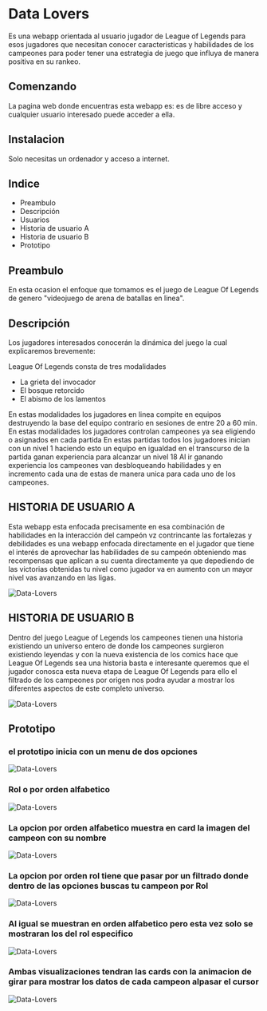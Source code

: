 # Data Lovers

Es una webapp orientada al usuario jugador de League of Legends
para esos jugadores que necesitan conocer caracteristicas y habilidades de los campeones
para poder tener una estrategia de juego que influya de manera positiva en su rankeo.

## Comenzando

La pagina web donde encuentras esta webapp es:
es de libre acceso y cualquier usuario interesado puede acceder a ella.

## Instalacion
Solo necesitas un ordenador y acceso a internet.



## Indice

- Preambulo
- Descripción
- Usuarios
- Historia de usuario A
- Historia de usuario B
- Prototipo

## Preambulo

En esta ocasion el enfoque que tomamos es el juego de League Of Legends de genero "videojuego de arena de batallas en linea".

## Descripción
Los jugadores interesados conocerán la dinámica del juego la cual explicaremos brevemente:

League Of Legends consta de tres modalidades
- La grieta del invocador
- El bosque retorcido
- El abismo de los lamentos

En estas modalidades los jugadores en linea compite en equipos destruyendo la base del equipo contrario en sesiones de entre 20 a 60 min.
En estas modalidades los jugadores controlan campeones ya sea eligiendo o asignados en cada partida
En estas partidas todos los jugadores inician con un nivel 1 haciendo esto un equipo en igualdad en el transcurso de la partida ganan experiencia para alcanzar un nivel 18
Al ir ganando experiencia los campeones van desbloqueando habilidades y en incremento cada una de estas de manera unica para cada uno de los campeones.

## HISTORIA DE USUARIO A
Esta webapp esta enfocada precisamente en esa combinación de habilidades en la interacción del campeón vz contrincante las fortalezas y debilidades
es una webapp enfocada directamente en el jugador que tiene el interés de aprovechar las habilidades de su campeón obteniendo mas recompensas que aplican a su cuenta directamente
ya que depediendo de las victorias obtenidas tu nivel como jugador va en aumento
con un mayor nivel vas avanzando en las ligas.

![Data-Lovers](https://i.imgur.com/ImcHm5t.jpg?noredirect)


## HISTORIA DE USUARIO B

Dentro del juego League of Legends los campeones tienen una historia existiendo un universo entero de donde los campeones surgieron existiendo leyendas y con la nueva existencia de los comics hace que League Of Legends sea una historia basta e interesante queremos que el jugador conosca esta nueva etapa de League Of Legends para ello el filtrado de los campeones por origen nos podra ayudar a mostrar los diferentes aspectos de este completo universo.


![Data-Lovers](http://pa1.narvii.com/6857/4c2abf45726551f030137ae0fad700be8addea7c_00.gif)


## Prototipo

### el prototipo inicia con un menu de dos opciones
![Data-Lovers](/src/img/prototipo/prototipo_data_lovers.jpeg)

### Rol o por orden alfabetico
![Data-Lovers](/src/img/prototipo/opciones_pag_principal.jpeg)

### La opcion por orden alfabetico muestra en card la imagen del campeon con su nombre
![Data-Lovers](/src/img/prototipo/campeones_por_orden.jpeg)

### La opcion por orden rol tiene que pasar por un filtrado donde dentro de las opciones buscas tu campeon por Rol

![Data-Lovers](/src/img/prototipo/mapa.jpeg)

### Al igual se muestran en orden alfabetico pero esta vez solo se mostraran los del rol especifico

![Data-Lovers](/src/img/prototipo/filtro_de_mapa.jpeg)

### Ambas visualizaciones tendran las cards con la animacion de girar para mostrar los datos de cada campeon alpasar el cursor 

![Data-Lovers](/src/img/prototipo/animacion_de_las_tarjetas.jpeg)
